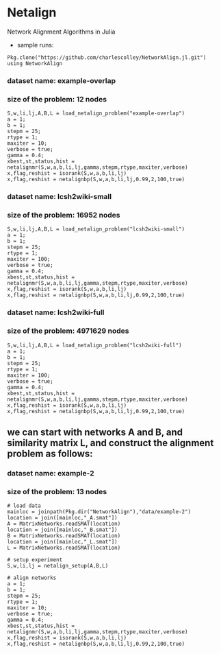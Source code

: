 # Netalign
Network Alignment Algorithms in Julia
* sample runs:
```
Pkg.clone("https://github.com/charlescolley/NetworkAlign.jl.git")
using NetworkAlign
```

### dataset name: example-overlap 
### size of the problem: 12 nodes
```
S,w,li,lj,A,B,L = load_netalign_problem("example-overlap")
a = 1;
b = 1;
stepm = 25;
rtype = 1;
maxiter = 10;
verbose = true;
gamma = 0.4;
xbest,st,status,hist = netalignmr(S,w,a,b,li,lj,gamma,stepm,rtype,maxiter,verbose)
x,flag,reshist = isorank(S,w,a,b,li,lj)
x,flag,reshist = netalignbp(S,w,a,b,li,lj,0.99,2,100,true)
```

### dataset name: lcsh2wiki-small
### size of the problem: 16952 nodes
```
S,w,li,lj,A,B,L = load_netalign_problem("lcsh2wiki-small")
a = 1;
b = 1;
stepm = 25;
rtype = 1;
maxiter = 100;
verbose = true;
gamma = 0.4;
xbest,st,status,hist = netalignmr(S,w,a,b,li,lj,gamma,stepm,rtype,maxiter,verbose)
x,flag,reshist = isorank(S,w,a,b,li,lj)
x,flag,reshist = netalignbp(S,w,a,b,li,lj,0.99,2,100,true)
```

### dataset name: lcsh2wiki-full
### size of the problem: 4971629 nodes
```
S,w,li,lj,A,B,L = load_netalign_problem("lcsh2wiki-full")
a = 1;
b = 1;
stepm = 25;
rtype = 1;
maxiter = 100;
verbose = true;
gamma = 0.4;
xbest,st,status,hist = netalignmr(S,w,a,b,li,lj,gamma,stepm,rtype,maxiter,verbose)
x,flag,reshist = isorank(S,w,a,b,li,lj)
x,flag,reshist = netalignbp(S,w,a,b,li,lj,0.99,2,100,true)
```
## we can start with networks A and B, and similarity matrix L, and construct the alignment problem as follows:
### dataset name: example-2
### size of the problem: 13 nodes
```
# load data
mainloc = joinpath(Pkg.dir("NetworkAlign"),"data/example-2")
location = join([mainloc,"_A.smat"])
A = MatrixNetworks.readSMAT(location)
location = join([mainloc,"_B.smat"])
B = MatrixNetworks.readSMAT(location)
location = join([mainloc,"_L.smat"])
L = MatrixNetworks.readSMAT(location)

# setup experiment
S,w,li,lj = netalign_setup(A,B,L)

# align networks
a = 1;
b = 1;
stepm = 25;
rtype = 1;
maxiter = 10;
verbose = true;
gamma = 0.4;
xbest,st,status,hist = netalignmr(S,w,a,b,li,lj,gamma,stepm,rtype,maxiter,verbose)
x,flag,reshist = isorank(S,w,a,b,li,lj)
x,flag,reshist = netalignbp(S,w,a,b,li,lj,0.99,2,100,true)
```
